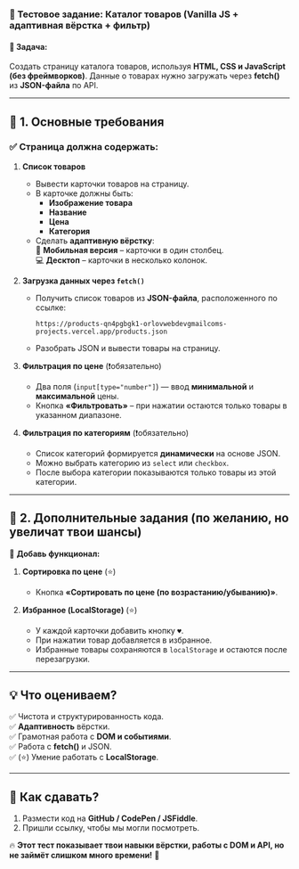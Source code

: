 ### **📝 Тестовое задание: Каталог товаров (Vanilla JS + адаптивная вёрстка + фильтр)**  

#### **📌 Задача:**  
Создать страницу каталога товаров, используя **HTML, CSS и JavaScript (без фреймворков)**. Данные о товарах нужно загружать через **fetch()** из **JSON-файла** по API.

---

## **🔹 1. Основные требования**
### ✅ **Страница должна содержать:**
1. **Список товаров**  
   - Вывести карточки товаров на страницу.
   - В карточке должны быть:  
     - **Изображение товара**  
     - **Название**  
     - **Цена**  
     - **Категория**
   - Сделать **адаптивную вёрстку**:  
     📱 **Мобильная версия** – карточки в один столбец.  
     💻 **Десктоп** – карточки в несколько колонок.

2. **Загрузка данных через `fetch()`**  
   - Получить список товаров из **JSON-файла**, расположенного по ссылке:  
     ```
     https://products-qn4pgbgk1-orlovwebdevgmailcoms-projects.vercel.app/products.json
     ```
   - Разобрать JSON и вывести товары на страницу.

3. **Фильтрация по цене** (❗️обязательно)  
   - Два поля (`input[type="number"]`) — ввод **минимальной** и **максимальной** цены.  
   - Кнопка **«Фильтровать»** – при нажатии остаются только товары в указанном диапазоне.

4. **Фильтрация по категориям** (❗️обязательно)  
   - Список категорий формируется **динамически** на основе JSON.  
   - Можно выбрать категорию из `select` или `checkbox`.  
   - После выбора категории показываются только товары из этой категории.

---

## **🔹 2. Дополнительные задания (по желанию, но увеличат твои шансы)**
📌 **Добавь функционал:**
1. **Сортировка по цене** (⭐)  
   - Кнопка **«Сортировать по цене (по возрастанию/убыванию)»**.

2. **Избранное (LocalStorage)** (⭐)  
   - У каждой карточки добавить кнопку `♥`.  
   - При нажатии товар добавляется в избранное.  
   - Избранные товары сохраняются в `localStorage` и остаются после перезагрузки.

---

## **💡 Что оцениваем?**
✅ Чистота и структурированность кода.  
✅ **Адаптивность** вёрстки.  
✅ Грамотная работа с **DOM и событиями**.  
✅ Работа с **fetch()** и JSON.  
✅ (⭐) Умение работать с **LocalStorage**.  

---

## **📩 Как сдавать?**
1. Размести код на **GitHub / CodePen / JSFiddle**.  
2. Пришли ссылку, чтобы мы могли посмотреть.  

🔥 **Этот тест показывает твои навыки вёрстки, работы с DOM и API, но не займёт слишком много времени!** 🚀
